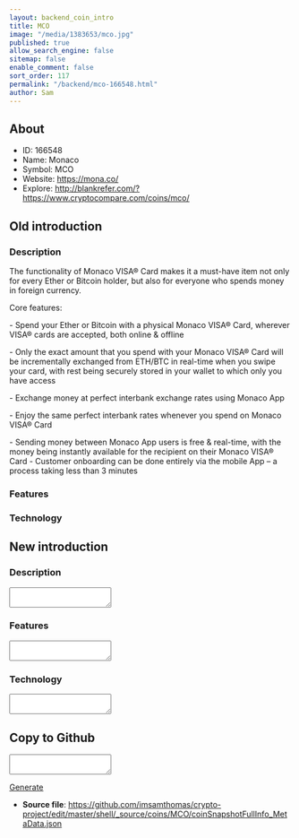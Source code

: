 ```yaml
---
layout: backend_coin_intro
title: MCO
image: "/media/1383653/mco.jpg"
published: true
allow_search_engine: false
sitemap: false
enable_comment: false
sort_order: 117
permalink: "/backend/mco-166548.html"
author: Sam
---
```


## About

- ID: 166548
- Name: Monaco
- Symbol: MCO
- Website: https://mona.co/
- Explore: http://blankrefer.com/?https://www.cryptocompare.com/coins/mco/


## Old introduction

### Description

<p><span>The functionality of Monaco VISA® Card makes it a must-have item not only for every Ether or Bitcoin holder, but also for everyone who spends money in foreign currency. </span></p><p><span>Core features:</span></p><p><span> - Spend your Ether or Bitcoin with a physical Monaco VISA® Card, wherever VISA® cards are accepted, both online &amp; offline</span></p><p><span> - Only the exact amount that you spend with your Monaco VISA® Card will be incrementally exchanged from ETH/BTC in real-time when you swipe your card, with rest being securely stored in your wallet to which only you have access </span></p><p><span>- Exchange money at perfect interbank exchange rates using Monaco App </span></p><p><span>- Enjoy the same perfect interbank rates whenever you spend on Monaco VISA® Card </span></p><p><span> - Sending money between Monaco App users is free &amp; real-time, with the money being instantly available for the recipient on their Monaco VISA® Card - Customer onboarding can be done entirely via the mobile App – a process taking less than 3 minutes</span></p>

### Features


### Technology




## New introduction


### Description
<textarea id="meta_description" name="description"></textarea>

### Features
<textarea id="meta_features" name="features"></textarea>

### Technology
<textarea id="meta_technology" name="technology"></textarea>


## Copy to Github

<textarea id="coinsnapshotfullinfo_metadata"></textarea>

<a href="#gen" onclick="generateMetaDatJson()">Generate</a>

- **Source file**: <a href="https://github.com/imsamthomas/crypto-project/edit/master/shell/_source/coins/MCO/coinSnapshotFullInfo_MetaData.json">https://github.com/imsamthomas/crypto-project/edit/master/shell/_source/coins/MCO/coinSnapshotFullInfo_MetaData.json</a>

